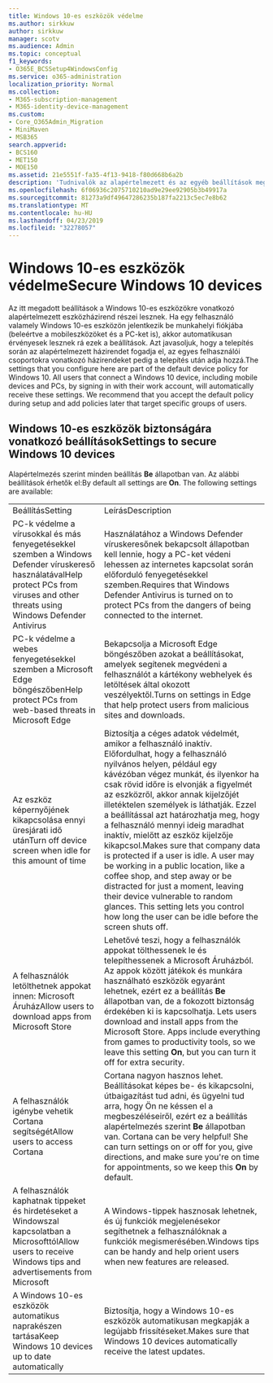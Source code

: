 ```yaml
---
title: Windows 10-es eszközök védelme
ms.author: sirkkuw
author: sirkkuw
manager: scotv
ms.audience: Admin
ms.topic: conceptual
f1_keywords:
- O365E_BCSSetup4WindowsConfig
ms.service: o365-administration
localization_priority: Normal
ms.collection:
- M365-subscription-management
- M365-identity-device-management
ms.custom:
- Core_O365Admin_Migration
- MiniMaven
- MSB365
search.appverid:
- BCS160
- MET150
- MOE150
ms.assetid: 21e5551f-fa35-4f13-9418-f80d668b6a2b
description: 'Tudnivalók az alapértelmezett és az egyéb beállítások megadása Windows 10 eszközök biztonságos. '
ms.openlocfilehash: 6f06936c2075710210ad9e29ee92905b3b49917a
ms.sourcegitcommit: 81273a9df49647286235b187fa2213c5ec7e8b62
ms.translationtype: MT
ms.contentlocale: hu-HU
ms.lasthandoff: 04/23/2019
ms.locfileid: "32278057"
---
```

# <a name="secure-windows-10-devices"></a><span data-ttu-id="7cfdc-103">Windows 10-es eszközök védelme</span><span class="sxs-lookup"><span data-stu-id="7cfdc-103">Secure Windows 10 devices</span></span>

<span data-ttu-id="7cfdc-p101">Az itt megadott beállítások a Windows 10-es eszközökre vonatkozó alapértelmezett eszközházirend részei lesznek. Ha egy felhasználó valamely Windows 10-es eszközön jelentkezik be munkahelyi fiókjába (beleértve a mobileszközöket és a PC-ket is), akkor automatikusan érvényesek lesznek rá ezek a beállítások. Azt javasoljuk, hogy a telepítés során az alapértelmezett házirendet fogadja el, az egyes felhasználói csoportokra vonatkozó házirendeket pedig a telepítés után adja hozzá.</span><span class="sxs-lookup"><span data-stu-id="7cfdc-p101">The settings that you configure here are part of the default device policy for Windows 10. All users that connect a Windows 10 device, including mobile devices and PCs, by signing in with their work account, will automatically receive these settings. We recommend that you accept the default policy during setup and add policies later that target specific groups of users.</span></span>
  
## <a name="settings-to-secure-windows-10-devices"></a><span data-ttu-id="7cfdc-107">Windows 10-es eszközök biztonságára vonatkozó beállítások</span><span class="sxs-lookup"><span data-stu-id="7cfdc-107">Settings to secure Windows 10 devices</span></span>

<span data-ttu-id="7cfdc-p102">Alapértelmezés szerint minden beállítás **Be** állapotban van. Az alábbi beállítások érhetők el:</span><span class="sxs-lookup"><span data-stu-id="7cfdc-p102">By default all settings are **On**. The following settings are available:</span></span>
  
|||
|:-----|:-----|
|<span data-ttu-id="7cfdc-110">Beállítás</span><span class="sxs-lookup"><span data-stu-id="7cfdc-110">Setting</span></span>  <br/> |<span data-ttu-id="7cfdc-111">Leírás</span><span class="sxs-lookup"><span data-stu-id="7cfdc-111">Description</span></span>  <br/> |
|<span data-ttu-id="7cfdc-112">PC-k védelme a vírusokkal és más fenyegetésekkel szemben a Windows Defender víruskereső használatával</span><span class="sxs-lookup"><span data-stu-id="7cfdc-112">Help protect PCs from viruses and other threats using Windows Defender Antivirus</span></span>  <br/> |<span data-ttu-id="7cfdc-113">Használatához a Windows Defender víruskeresőnek bekapcsolt állapotban kell lennie, hogy a PC-ket védeni lehessen az internetes kapcsolat során előforduló fenyegetésekkel szemben.</span><span class="sxs-lookup"><span data-stu-id="7cfdc-113">Requires that Windows Defender Antivirus is turned on to protect PCs from the dangers of being connected to the internet.</span></span>  <br/> |
|<span data-ttu-id="7cfdc-114">PC-k védelme a webes fenyegetésekkel szemben a Microsoft Edge böngészőben</span><span class="sxs-lookup"><span data-stu-id="7cfdc-114">Help protect PCs from web-based threats in Microsoft Edge</span></span>  <br/> |<span data-ttu-id="7cfdc-115">Bekapcsolja a Microsoft Edge böngészőben azokat a beállításokat, amelyek segítenek megvédeni a felhasználót a kártékony webhelyek és letöltések által okozott veszélyektől.</span><span class="sxs-lookup"><span data-stu-id="7cfdc-115">Turns on settings in Edge that help protect users from malicious sites and downloads.</span></span>  <br/> |
|<span data-ttu-id="7cfdc-116">Az eszköz képernyőjének kikapcsolása ennyi üresjárati idő után</span><span class="sxs-lookup"><span data-stu-id="7cfdc-116">Turn off device screen when idle for this amount of time</span></span>  <br/> |<span data-ttu-id="7cfdc-p103">Biztosítja a céges adatok védelmét, amikor a felhasználó inaktív. Előfordulhat, hogy a felhasználó nyilvános helyen, például egy kávézóban végez munkát, és ilyenkor ha csak rövid időre is elvonják a figyelmét az eszközről, akkor annak kijelzőjét illetéktelen személyek is láthatják. Ezzel a beállítással azt határozhatja meg, hogy a felhasználó mennyi ideig maradhat inaktív, mielőtt az eszköz kijelzője kikapcsol.</span><span class="sxs-lookup"><span data-stu-id="7cfdc-p103">Makes sure that company data is protected if a user is idle. A user may be working in a public location, like a coffee shop, and step away or be distracted for just a moment, leaving their device vulnerable to random glances. This setting lets you control how long the user can be idle before the screen shuts off.</span></span>  <br/> |
|<span data-ttu-id="7cfdc-120">A felhasználók letölthetnek appokat innen: Microsoft Áruház</span><span class="sxs-lookup"><span data-stu-id="7cfdc-120">Allow users to download apps from Microsoft Store</span></span>  <br/> |<span data-ttu-id="7cfdc-p104">Lehetővé teszi, hogy a felhasználók appokat tölthessenek le és telepíthessenek a Microsoft Áruházból. Az appok között játékok és munkára használható eszközök egyaránt lehetnek, ezért ez a beállítás **Be** állapotban van, de a fokozott biztonság érdekében ki is kapcsolhatja.  </span><span class="sxs-lookup"><span data-stu-id="7cfdc-p104">Lets users download and install apps from the Microsoft Store. Apps include everything from games to productivity tools, so we leave this setting **On**, but you can turn it off for extra security.  </span></span><br/> |
|<span data-ttu-id="7cfdc-123">A felhasználók igénybe vehetik Cortana segítségét</span><span class="sxs-lookup"><span data-stu-id="7cfdc-123">Allow users to access Cortana</span></span>  <br/> |<span data-ttu-id="7cfdc-p105">Cortana nagyon hasznos lehet. Beállításokat képes be- és kikapcsolni, útbaigazítást tud adni, és ügyelni tud arra, hogy Ön ne késsen el a megbeszéléseiről, ezért ez a beállítás alapértelmezés szerint **Be** állapotban van.  </span><span class="sxs-lookup"><span data-stu-id="7cfdc-p105">Cortana can be very helpful! She can turn settings on or off for you, give directions, and make sure you're on time for appointments, so we keep this **On** by default.  </span></span><br/> |
|<span data-ttu-id="7cfdc-126">A felhasználók kaphatnak tippeket és hirdetéseket a Windowszal kapcsolatban a Microsofttól</span><span class="sxs-lookup"><span data-stu-id="7cfdc-126">Allow users to receive Windows tips and advertisements from Microsoft</span></span>  <br/> |<span data-ttu-id="7cfdc-127">A Windows-tippek hasznosak lehetnek, és új funkciók megjelenésekor segíthetnek a felhasználóknak a funkciók megismerésében.</span><span class="sxs-lookup"><span data-stu-id="7cfdc-127">Windows tips can be handy and help orient users when new features are released.</span></span>  <br/> |
|<span data-ttu-id="7cfdc-128">A Windows 10-es eszközök automatikus naprakészen tartása</span><span class="sxs-lookup"><span data-stu-id="7cfdc-128">Keep Windows 10 devices up to date automatically</span></span>  <br/> |<span data-ttu-id="7cfdc-129">Biztosítja, hogy a Windows 10-es eszközök automatikusan megkapják a legújabb frissítéseket.</span><span class="sxs-lookup"><span data-stu-id="7cfdc-129">Makes sure that Windows 10 devices automatically receive the latest updates.</span></span>  <br/> |
   

